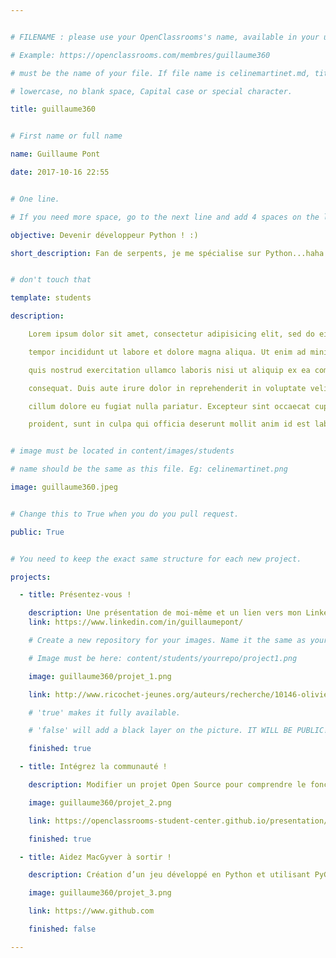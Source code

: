 ```yaml
---


# FILENAME : please use your OpenClassrooms's name, available in your url.

# Example: https://openclassrooms.com/membres/guillaume360

# must be the name of your file. If file name is celinemartinet.md, title is celinemartinet.

# lowercase, no blank space, Capital case or special character.

title: guillaume360


# First name or full name

name: Guillaume Pont

date: 2017-10-16 22:55


# One line.

# If you need more space, go to the next line and add 4 spaces on the left, as in 'description'.

objective: Devenir développeur Python ! :)

short_description: Fan de serpents, je me spécialise sur Python...haha!


# don't touch that

template: students

description:

    Lorem ipsum dolor sit amet, consectetur adipisicing elit, sed do eiusmod

    tempor incididunt ut labore et dolore magna aliqua. Ut enim ad minim veniam,

    quis nostrud exercitation ullamco laboris nisi ut aliquip ex ea commodo

    consequat. Duis aute irure dolor in reprehenderit in voluptate velit esse

    cillum dolore eu fugiat nulla pariatur. Excepteur sint occaecat cupidatat non

    proident, sunt in culpa qui officia deserunt mollit anim id est laborum.


# image must be located in content/images/students

# name should be the same as this file. Eg: celinemartinet.png

image: guillaume360.jpeg


# Change this to True when you do you pull request.

public: True


# You need to keep the exact same structure for each new project.

projects:

  - title: Présentez-vous !

    description: Une présentation de moi-même et un lien vers mon LinkedIn.
    link: https://www.linkedin.com/in/guillaumepont/

    # Create a new repository for your images. Name it the same as your nickname and profile picture.

    # Image must be here: content/students/yourrepo/project1.png

    image: guillaume360/projet_1.png

    link: http://www.ricochet-jeunes.org/auteurs/recherche/10146-olivier-vogel

    # 'true' makes it fully available.

    # 'false' will add a black layer on the picture. IT WILL BE PUBLIC!

    finished: true

  - title: Intégrez la communauté !

    description: Modifier un projet Open Source pour comprendre le fonctionnement de Git, de Github et des pull requests. 

    image: guillaume360/projet_2.png

    link: https://openclassrooms-student-center.github.io/presentation/students/guillaume360.html

    finished: true

  - title: Aidez MacGyver à sortir !

    description: Création d’un jeu développé en Python et utilisant PyGame.

    image: guillaume360/projet_3.png

    link: https://www.github.com

    finished: false

---
```

